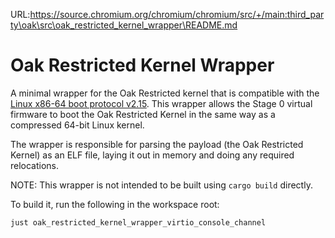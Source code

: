 URL:https://source.chromium.org/chromium/chromium/src/+/main:third_party\oak\src\oak_restricted_kernel_wrapper\README.md
# Oak Restricted Kernel Wrapper

A minimal wrapper for the Oak Restricted kernel that is compatible with the
[Linux x86-64 boot protocol v2.15](https://www.kernel.org/doc/html/v6.5/arch/x86/boot.html).
This wrapper allows the Stage 0 virtual firmware to boot the Oak Restricted
Kernel in the same way as a compressed 64-bit Linux kernel.

The wrapper is responsible for parsing the payload (the Oak Restricted Kernel)
as an ELF file, laying it out in memory and doing any required relocations.

NOTE: This wrapper is not intended to be built using `cargo build` directly.

To build it, run the following in the workspace root:

```bash
just oak_restricted_kernel_wrapper_virtio_console_channel
```
